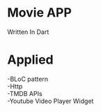 # Movie APP
Written In Dart
# Applied 
-BLoC pattern  
-Http  
-TMDB APIs  
-Youtube Video Player Widget  

